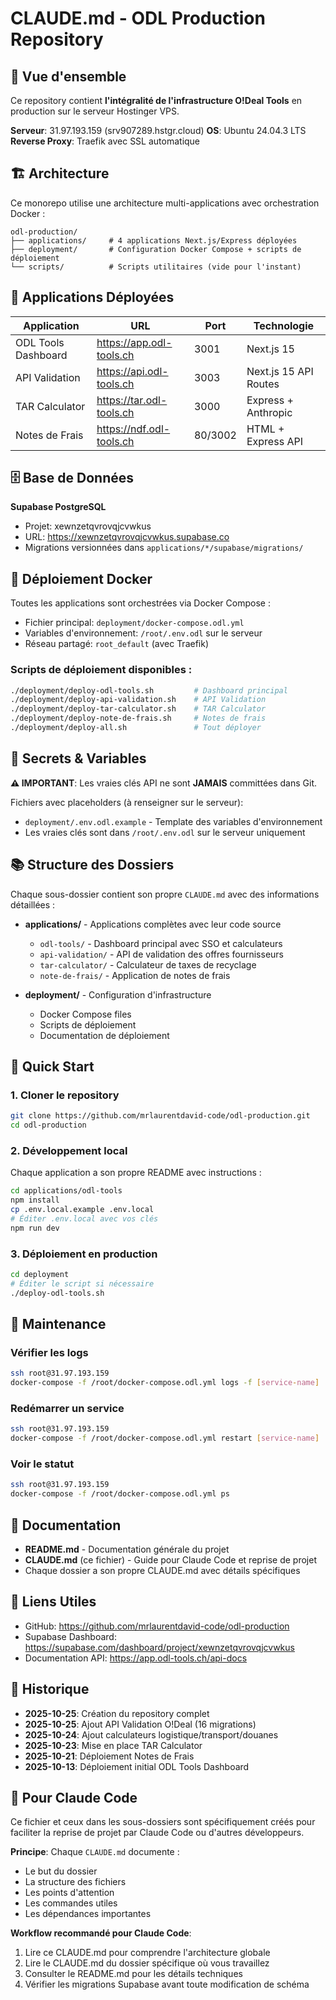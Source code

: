 # CLAUDE.md - ODL Production Repository

## 📌 Vue d'ensemble

Ce repository contient **l'intégralité de l'infrastructure O!Deal Tools** en production sur le serveur Hostinger VPS.

**Serveur**: 31.97.193.159 (srv907289.hstgr.cloud)
**OS**: Ubuntu 24.04.3 LTS
**Reverse Proxy**: Traefik avec SSL automatique

## 🏗️ Architecture

Ce monorepo utilise une architecture multi-applications avec orchestration Docker :

```
odl-production/
├── applications/     # 4 applications Next.js/Express déployées
├── deployment/       # Configuration Docker Compose + scripts de déploiement
└── scripts/          # Scripts utilitaires (vide pour l'instant)
```

## 🚀 Applications Déployées

| Application | URL | Port | Technologie |
|------------|-----|------|------------|
| ODL Tools Dashboard | https://app.odl-tools.ch | 3001 | Next.js 15 |
| API Validation | https://api.odl-tools.ch | 3003 | Next.js 15 API Routes |
| TAR Calculator | https://tar.odl-tools.ch | 3000 | Express + Anthropic |
| Notes de Frais | https://ndf.odl-tools.ch | 80/3002 | HTML + Express API |

## 🗄️ Base de Données

**Supabase PostgreSQL**
- Projet: xewnzetqvrovqjcvwkus
- URL: https://xewnzetqvrovqjcvwkus.supabase.co
- Migrations versionnées dans `applications/*/supabase/migrations/`

## 🐳 Déploiement Docker

Toutes les applications sont orchestrées via Docker Compose :
- Fichier principal: `deployment/docker-compose.odl.yml`
- Variables d'environnement: `/root/.env.odl` sur le serveur
- Réseau partagé: `root_default` (avec Traefik)

### Scripts de déploiement disponibles :
```bash
./deployment/deploy-odl-tools.sh         # Dashboard principal
./deployment/deploy-api-validation.sh    # API Validation
./deployment/deploy-tar-calculator.sh    # TAR Calculator
./deployment/deploy-note-de-frais.sh     # Notes de frais
./deployment/deploy-all.sh               # Tout déployer
```

## 🔑 Secrets & Variables

**⚠️ IMPORTANT**: Les vraies clés API ne sont **JAMAIS** committées dans Git.

Fichiers avec placeholders (à renseigner sur le serveur):
- `deployment/.env.odl.example` - Template des variables d'environnement
- Les vraies clés sont dans `/root/.env.odl` sur le serveur uniquement

## 📚 Structure des Dossiers

Chaque sous-dossier contient son propre `CLAUDE.md` avec des informations détaillées :

- **applications/** - Applications complètes avec leur code source
  - `odl-tools/` - Dashboard principal avec SSO et calculateurs
  - `api-validation/` - API de validation des offres fournisseurs
  - `tar-calculator/` - Calculateur de taxes de recyclage
  - `note-de-frais/` - Application de notes de frais

- **deployment/** - Configuration d'infrastructure
  - Docker Compose files
  - Scripts de déploiement
  - Documentation de déploiement

## 🚦 Quick Start

### 1. Cloner le repository
```bash
git clone https://github.com/mrlaurentdavid-code/odl-production.git
cd odl-production
```

### 2. Développement local
Chaque application a son propre README avec instructions :
```bash
cd applications/odl-tools
npm install
cp .env.local.example .env.local
# Éditer .env.local avec vos clés
npm run dev
```

### 3. Déploiement en production
```bash
cd deployment
# Éditer le script si nécessaire
./deploy-odl-tools.sh
```

## 🔧 Maintenance

### Vérifier les logs
```bash
ssh root@31.97.193.159
docker-compose -f /root/docker-compose.odl.yml logs -f [service-name]
```

### Redémarrer un service
```bash
ssh root@31.97.193.159
docker-compose -f /root/docker-compose.odl.yml restart [service-name]
```

### Voir le statut
```bash
ssh root@31.97.193.159
docker-compose -f /root/docker-compose.odl.yml ps
```

## 📝 Documentation

- **README.md** - Documentation générale du projet
- **CLAUDE.md** (ce fichier) - Guide pour Claude Code et reprise de projet
- Chaque dossier a son propre CLAUDE.md avec détails spécifiques

## 🔗 Liens Utiles

- GitHub: https://github.com/mrlaurentdavid-code/odl-production
- Supabase Dashboard: https://supabase.com/dashboard/project/xewnzetqvrovqjcvwkus
- Documentation API: https://app.odl-tools.ch/api-docs

## 📅 Historique

- **2025-10-25**: Création du repository complet
- **2025-10-25**: Ajout API Validation O!Deal (16 migrations)
- **2025-10-24**: Ajout calculateurs logistique/transport/douanes
- **2025-10-23**: Mise en place TAR Calculator
- **2025-10-21**: Déploiement Notes de Frais
- **2025-10-13**: Déploiement initial ODL Tools Dashboard

## 🤝 Pour Claude Code

Ce fichier et ceux dans les sous-dossiers sont spécifiquement créés pour faciliter la reprise de projet par Claude Code ou d'autres développeurs.

**Principe**: Chaque `CLAUDE.md` documente :
- Le but du dossier
- La structure des fichiers
- Les points d'attention
- Les commandes utiles
- Les dépendances importantes

**Workflow recommandé pour Claude Code**:
1. Lire ce CLAUDE.md pour comprendre l'architecture globale
2. Lire le CLAUDE.md du dossier spécifique où vous travaillez
3. Consulter le README.md pour les détails techniques
4. Vérifier les migrations Supabase avant toute modification de schéma
